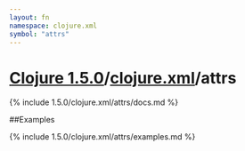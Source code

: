 ```yaml
---
layout: fn
namespace: clojure.xml
symbol: "attrs"
---
```


# [Clojure 1.5.0](../../)/[clojure.xml](../)/attrs

{% include 1.5.0/clojure.xml/attrs/docs.md %}

##Examples

{% include 1.5.0/clojure.xml/attrs/examples.md %}

